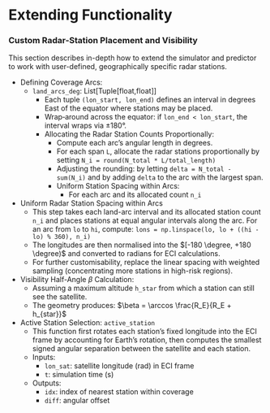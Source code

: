 # Extending Functionality

### Custom Radar-Station Placement and Visibility

This section describes in-depth how to extend the simulator and predictor to work with user-defined, geographically specific radar stations. 

- Defining Coverage Arcs:
  - `land_arcs_deg`: List[Tuple[float,float]]
    - Each tuple `(lon_start, lon_end)` defines an interval in degrees East of the equator where stations may be placed.
    - Wrap‑around across the equator: if `lon_end < lon_start`, the interval wraps via ±180°.
    - Allocating the Radar Station Counts Proportionally:
      - Compute each arc’s angular length in degrees.
      - For each span `L`, allocate the radar stations proportionally by setting `N_i = round(N_total * L/total_length)`
      - Adjusting the rounding: by letting `delta = N_total - sum(N_i)` and by adding `delta` to the arc with the largest span.
      - Uniform Station Spacing within Arcs:
        - For each arc and its allocated count `n_i`
- Uniform Radar Station Spacing within Arcs
  - This step takes each land-arc interval and its allocated station count `n_i` and places stations at equal angular intervals along the arc. For an arc from `lo` to `hi`, compute:
    `lons = np.linspace(lo, lo + ((hi - lo) % 360), n_i)`
  - The longitudes are then normalised into the $[-180 \degree, +180 \degree)$  and converted to radians for ECI calculations.
  - For further customisability, replace the linear spacing with weighted sampling (concentrating more stations in high-risk regions).
- Visibility Half-Angle $\beta$ Calculation:
  - Assuming a maximum altitude `h_star` from which a station can still see the satellite.
  - The geometry produces: $\beta = \arccos \frac{R_E}{R_E + h_{star}}$
- Active Station Selection: `active_station`
  - This function first rotates each station’s fixed longitude into the ECI frame by accounting for Earth’s rotation, then computes the smallest signed angular separation between the satellite and each station.
  - Inputs:
    - `lon_sat`: satellite longitude (rad) in ECI frame
    - `t`: simulation time (s)
  - Outputs:
    - `idx`: index of nearest station within coverage
    - `diff`: angular offset